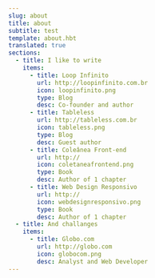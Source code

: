 ```yaml
---
slug: about
title: about
subtitle: test
template: about.hbt
translated: true
sections:
  - title: I like to write
    items:
      - title: Loop Infinito
        url: http://loopinfinito.com.br
        icon: loopinfinito.png
        type: Blog
        desc: Co-founder and author
      - title: Tableless
        url: http://tableless.com.br
        icon: tableless.png
        type: Blog
        desc: Guest author
      - title: Coleânea Front-end
        url: http://
        icon: coletaneafrontend.png
        type: Book
        desc: Author of 1 chapter
      - title: Web Design Responsivo
        url: http://
        icon: webdesignresponsivo.png
        type: Book
        desc: Author of 1 chapter
  - title: And challanges
    items:
      - title: Globo.com
        url: http://globo.com
        icon: globocom.png
        desc: Analyst and Web Developer
---
```

